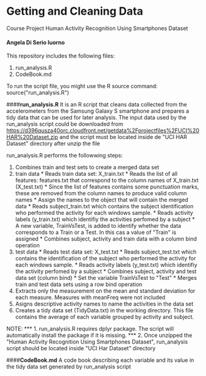 # Getting and Cleaning Data

Course Project
Human Activity Recognition Using Smartphones Dataset
#### Angela Di Serio Iuorno

This repository includes the following files:
 1.  run_analysis.R
 2.  CodeBook.md

To run the script file, you might use the R source command:  source("run_analysis.R")
 
####**run_analysis.R**
It is an R script that cleans data collected from the accelerometers from the Samsung Galaxy S 
smartphone and prepares a tidy data that can be used for later analysis.
The input data used by the run_analysis script could be downloaded from 
https://d396qusza40orc.cloudfront.net/getdata%2Fprojectfiles%2FUCI%20HAR%20Dataset.zip 
and the script must be located inside de "UCI HAR Dataset" directory after unzip the file

run_analysis.R performs the followwing steps:
 1. Combines train and test sets to create a merged data set
   1. train data
     * Reads train data set: X_train.txt 
     * Reads the list of all features: features.txt that correspond to the column names of X_train.txt (X_test.txt)
     * Since the list of features contains some punctuation marks, these are removed from the column names to produce valid column names 
     * Assign the names to the object that will contain the merged data 
	 * Reads subject_train.txt which contains the subject identification who performed the activity for each windows sample.
	 * Reads activity labels (y_train.txt) which identifiy the activities perfomed by a subject
     * A new variable, TrainVsTest,  is added to identify whether the data corresponds to  a Train or a Test. In this cas a value of "Train" is assigned
     * Combines subject, activity and train data with a column bind operation
   2. test data 
	 * Reads test data set: X_test.txt 
	 * Reads subject_test.txt which contains the identification of the subject who performed the activity for each windows sample.
     * Reads activity labels (y_test.txt) which identifiy the activity perfomed by a subject
     * Combines subject, activity and test data set (column bind)
	 * Set the variable TrainVsTest to "Test"
     * Merges train and test data sets using  a row bind operation
 2. Extracts only the measurement on the mean and standard deviation for each measure. Measures with meanFreq were not included
 3. Asigns descriptive activity names to name the activities in the data set
 4. Creates a tidy data set (TidyData.txt) in the working directory. This file contains the average of each variable grouped by activity and subject.
 
 NOTE: 
  *** 1. run_analysis.R requires dplyr package. The script will automatically install the package if it is missing.
  *** 2. Once unzipped the "Human Activity Recognition Using Smartphones Dataset", run_analysis script should be located inside "UCI Har Dataset" directory 

 
####**CodeBook.md**
A code book describing each variable and its value in the tidy data set generated by run_analysis script
